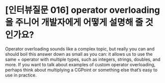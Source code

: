 # [인터뷰질문 016] operator overloading을 주니어 개발자에게 어떻게 설명해 줄 것 인가요?

Operator overloading sounds like a complex topic, but really you can and should boil this answer down as small as you can: it allows us to use the same + operator with multiple types, such as integers, strings, doubles, and more. If you want to talk about examples of custom operator overloading, perhaps think about multiplying a CGPoint or something else that’s easy to use in practice.
